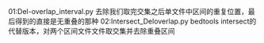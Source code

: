 01:Del-overlap_interval.py   去除我们取完交集之后单文件中区间的重复位置，最后得到的直接是无重叠的那种
02:Intersect_Deloverlap.py   bedtools intersect的代替版本，对两个区间文件文件取交集并去除重叠区间
